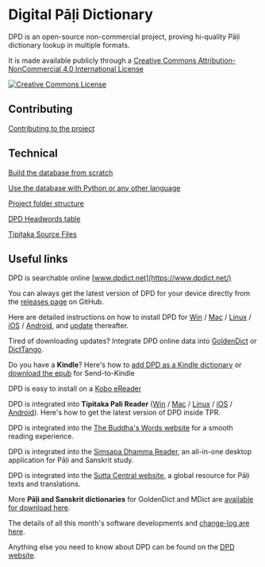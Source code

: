# Digital Pāḷi Dictionary

DPD is an open-source non-commercial project, proving hi-quality Pāḷi dictionary lookup in multiple formats.

It is made available publicly through a  [Creative Commons Attribution-NonCommercial 4.0 International License](http://creativecommons.org/licenses/by-nc/4.0/)

<a rel="license" href="http://creativecommons.org/licenses/by-nc/4.0/"><img alt="Creative Commons License" style="border-width:0" src="https://i.creativecommons.org/l/by-nc/4.0/88x31.png" /></a><br />

## Contributing

[Contributing to the project](docs/contributing.md)

## Technical

[Build the database from scratch](docs/build_db.md)

[Use the database with Python or any other language](docs/use_db.md)

[Project folder structure](docs/project_folder_structure.md)

[DPD Headwords table](docs/dpd_headwords_table.md)

[Tipiṭaka Source Files](docs/tipitaka_source_files.md)

## Useful links

DPD is searchable online [www.dpdict.net](https://www.dpdict.net/)

You can always get the latest version of DPD for your device directly from the [releases page](https://github.com/digitalpalidictionary/dpd-db/releases) on GitHub.

Here are detailed instructions on how to install DPD for [Win](https://docs.dpdict.net/install_win.html) /  [Mac](https://docs.dpdict.net/install_mac.html) / [Linux](https://docs.dpdict.net/install_linux.html) / [iOS](https://docs.dpdict.net/install_ios.html) / [Android](https://docs.dpdict.net/install_android_dicttango.html), and [update](https://docs.dpdict.net/update.html) thereafter.

Tired of downloading updates? Integrate DPD online data into [GoldenDict](https://digitalpalidictionary.github.io/dpdict_api_gd.html) or [DictTango](https://digitalpalidictionary.github.io/dpdict_api_dt.html).  

Do you have a __Kindle__? Here's how to [add DPD as a Kindle dictionary](https://digitalpalidictionary.github.io/kindle.html) or[ download the epub](https://github.com/digitalpalidictionary/digitalpalidictionary/releases) for Send-to-Kindle

DPD is easy to install on a [Kobo eReader](https://digitalpalidictionary.github.io/kobo.html)

DPD is integrated into __Tipitaka Pali Reader__ ([Win](https://apps.microsoft.com/store/detail/tipitaka-pali-reader/9MTH9TD82TGR?hl=en-ms&gl=ms) / [Mac](https://apps.apple.com/us/app/tipitaka-pali-reader/id1541426949) / [Linux](https://github.com/bksubhuti/tipitaka-pali-reader/releases/) / [iOS](https://apps.apple.com/us/app/tipitaka-pali-reader/id1541426949) / [Android](https://play.google.com/store/apps/details?id=com.paauk.tipitakapalireader)). Here's how to get the latest version of DPD inside TPR.  

DPD is integrated into the [The Buddha's Words website](https://thebuddhaswords.net/mn/mn1.html#content) for a smooth reading experience. 

DPD is integrated into the [Simsapa Dhamma Reader](https://simsapa.github.io/), an all-in-one desktop application for Pāḷi and Sanskrit study.

DPD is integrated into the [Sutta Central website](https://suttacentral.net/), a global resource for Pāḷi texts and translations.

More __Pāḷi and Sanskrit dictionaries__ for GoldenDict and MDict are [available for download here](https://github.com/digitalpalidictionary/dpd-db/tree/main/exporter/other_dictionaries). 

The details of all this month's software developments and [change-log are here](https://digitalpalidictionary.github.io/changelog.html).

Anything else you need to know about DPD can be found on the [DPD website](https://digitalpalidictionary.github.io/titlepage.html).


